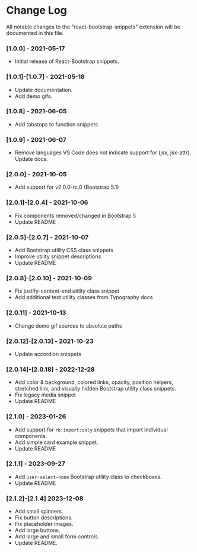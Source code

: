 # Change Log

All notable changes to the "react-bootstrap-snippets" extension will be documented in this file.

### [1.0.0] - 2021-05-17

- Initial release of React-Bootstrap snippets.

### [1.0.1]-[1.0.7] - 2021-05-18

- Update documentation. 
- Add demo gifs.

### [1.0.8] - 2021-06-05

- Add tabstops to function snippets

### [1.0.9] - 2021-06-07

- Remove languages VS Code does not indicate support for (jsx, jsx-attr). Update docs.

### [2.0.0] - 2021-10-05

- Add support for v2.0.0-rc.0 (Bootstrap 5.1)
  
### [2.0.1]-[2.0.4] - 2021-10-06

- Fix components removed/changed in Bootstrap 5
- Update README

### [2.0.5]-[2.0.7] - 2021-10-07

- Add Bootstrap utility CSS class snippets
- Improve utility snippet descriptions
- Update README

### [2.0.8]-[2.0.10] - 2021-10-09

- Fix justify-content-end utility class snippet
- Add additional text utility classes from Typography docs

### [2.0.11] - 2021-10-13

- Change demo gif sources to absolute paths

### [2.0.12]-[2.0.13] - 2021-10-23

- Update accordion snippets

### [2.0.14]-[2.0.18] - 2022-12-28

- Add color & background, colored links, opacity, position helpers, stretched link, and visually hidden Bootstrap utility class snippets.
- Fix legacy media snippet
- Update README

### [2.1.0] - 2023-01-26

- Add support for `rb:import:only` snippets that import individual components.
- Add simple card example snippet.
- Update README

### [2.1.1] - 2023-09-27

- Add `user-select-none` Bootstrap utility class to checkboxes.
- Update README

### [2.1.2]-[2.1.4] 2023-12-08

- Add small spinners. 
- Fix button descriptions.
- Fix placeholder images.
- Add large buttons. 
- Add large and small form controls.
- Update README.